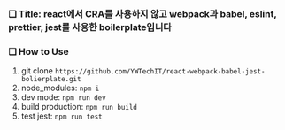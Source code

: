 ### ❏ Title: react에서 CRA를 사용하지 않고 webpack과 babel, eslint, prettier, jest를 사용한 boilerplate입니다

### ❏ How to Use
1. git clone `https://github.com/YWTechIT/react-webpack-babel-jest-bolierplate.git`
2. node_modules: `npm i`
3. dev mode: `npm run dev`
4. build production: `npm run build`
5. test jest: `npm run test`
